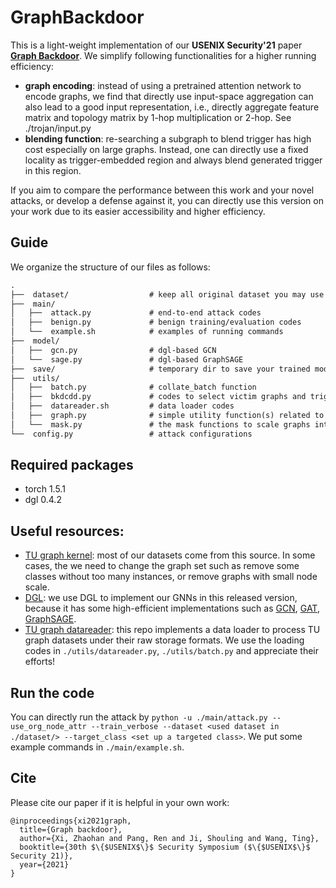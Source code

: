# GraphBackdoor

This is a light-weight implementation of our **USENIX Security'21** paper **[Graph Backdoor](https://arxiv.org/abs/2006.11890)**. We simplify following functionalities for a higher running efficiency:

- **graph encoding**: instead of using a pretrained attention network to encode graphs, we find that directly use input-space aggregation can also lead to a good input representation, i.e., directly aggregate feature matrix and topology matrix by 1-hop multiplication or 2-hop. See ./trojan/input.py
- **blending function**: re-searching a subgraph to blend trigger has high cost especially on large graphs. Instead, one can directly use a fixed locality as trigger-embedded region and always blend generated trigger in this region.

If you aim to compare the performance between this work and your novel attacks, or develop a defense against it, you can directly use this version on your work due to its easier accessibility and higher efficiency.

## Guide

We organize the structure of our files as follows:
```latex
.
├──  dataset/                  # keep all original dataset you may use
├──  main/
│   ├──  attack.py             # end-to-end attack codes
│   ├──  benign.py             # benign training/evaluation codes
│   └──  example.sh            # examples of running commands
├──  model/
│   ├──  gcn.py                # dgl-based GCN
│   └──  sage.py               # dgl-based GraphSAGE
├──  save/                     # temporary dir to save your trained models/perturbed data
├──  utils/
│   ├──  batch.py              # collate_batch function
│   ├──  bkdcdd.py             # codes to select victim graphs and trigger regions
│   ├──  datareader.sh         # data loader codes
│   ├──  graph.py              # simple utility function(s) related to graph processing
│   └──  mask.py               # the mask functions to scale graphs into same size or scale back
└──  config.py                 # attack configurations            

```

## Required packages
- torch   1.5.1
- dgl     0.4.2


## Useful resources:
- [TU graph kernel](https://ls11-www.cs.tu-dortmund.de/staff/morris/graphkerneldatasets): most of our datasets come from this source. In some cases, the we need to change the graph set such as remove some classes without too many instances, or remove graphs with small node scale.
- [DGL](https://docs.dgl.ai): we use DGL to implement our GNNs in this released version, because it has some high-efficient implementations such as [GCN](https://docs.dgl.ai/en/0.6.x/tutorials/models/1_gnn/1_gcn.html), [GAT](https://docs.dgl.ai/en/0.4.x/tutorials/models/1_gnn/9_gat.html), [GraphSAGE](https://github.com/dmlc/dgl/blob/master/examples/pytorch/graphsage/model.py).
- [TU graph datareader](https://github.com/bknyaz/graph_nn/blob/master/graph_unet.py): this repo implements a data loader to process TU graph datasets under their raw storage formats. We use the loading codes in `./utils/datareader.py`, `./utils/batch.py` and appreciate their efforts!


## Run the code
You can directly run the attack by `python -u ./main/attack.py --use_org_node_attr --train_verbose --dataset <used dataset in ./dataset/> --target_class <set up a targeted class>`. We put some example commands in   `./main/example.sh`.


## Cite
Please cite our paper if it is helpful in your own work:
```
@inproceedings{xi2021graph,
  title={Graph backdoor},
  author={Xi, Zhaohan and Pang, Ren and Ji, Shouling and Wang, Ting},
  booktitle={30th $\{$USENIX$\}$ Security Symposium ($\{$USENIX$\}$ Security 21)},
  year={2021}
}
```
